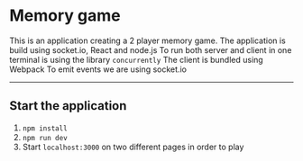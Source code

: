 # Memory game
This is an application creating a 2 player memory game. 
The application is build using socket.io, React and node.js
To run both server and client in one terminal is using the library ```concurrently```
The client is bundled using Webpack
To emit events we are using socket.io

***
## Start the application
1. ```npm install```
2. ```npm run dev```
3. Start ```localhost:3000``` on two different pages in order to play 